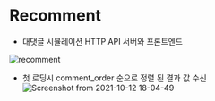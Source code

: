 # Recomment
* 대댓글 시뮬레이션 HTTP API 서버와 프론트엔드  

![recomment](https://user-images.githubusercontent.com/12610035/136926043-491cc55e-1dfe-47e3-b336-eb3d233638d8.gif)  

* 첫 로딩시 comment_order 순으로 정렬 된 결과 값 수신  
![Screenshot from 2021-10-12 18-04-49](https://user-images.githubusercontent.com/12610035/136926491-b737a6ed-00aa-4fd0-9950-e4f24eadce6a.png)  

